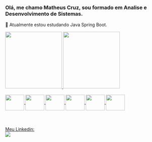 ### Olá, me chamo Matheus Cruz, sou formado em Analise e Desenvolvimento de Sistemas. 

🌱 Atualmente estou estudando Java Spring Boot.
 
 <div>
 <a href="https://github.com/matheuscmartins">
 <img height="180em" src="https://github-readme-stats.vercel.app/api?username=matheuscmartins&show_icons=true&theme=midnight-purple&include_all_commits=true&count_private=true"/>
 <img height="180em" src="https://github-readme-stats.vercel.app/api/top-langs/?username=matheuscmartins&layout=compact&langs_count=16&theme=midnight-purple"/>
 </div>
<div style="display: inline_block"><br>
<img align="center" height="50" width="60" src="https://cdn.jsdelivr.net/gh/devicons/devicon/icons/java/java-original-wordmark.svg" />   
<img align="center" height="50" width="60" src="https://cdn.jsdelivr.net/gh/devicons/devicon/icons/typescript/typescript-plain.svg" />
<img align="center" height="50" width="60" src="https://cdn.jsdelivr.net/gh/devicons/devicon/icons/react/react-original-wordmark.svg" />
<img align="center" height="50" width="60" src="https://cdn.jsdelivr.net/gh/devicons/devicon/icons/dotnetcore/dotnetcore-original.svg" />
<img align="center" height="50" width="60" src="https://cdn.jsdelivr.net/gh/devicons/devicon/icons/html5/html5-original.svg" />
<img align="center" height="50" width="60" src="https://cdn.jsdelivr.net/gh/devicons/devicon/icons/csharp/csharp-original.svg" />
          
</div>

<div> <br> <br><br>
  Meu Linkedin:<br>
<a href= "https://www.linkedin.com/in/matheus-cruz-martins-243lssl" target="_blank"><img src="https://img.shields.io/badge/LinkedIn-0077B5?style=for-the-badge&logo=linkedin&logoColor=white" target="_blank"> </a><br>



</div>
